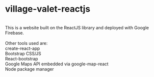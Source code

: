 # village-valet-reactjs
<br>
This is a website built on the ReactJS library and deployed with Google Firebase. <br>
<br>
Other tools used are: <br>
create-react-app <br>
Bootstrap CSS/JS <br>
React-bootstrap <br>
Google Maps API embedded via google-map-react <br>
Node package manager
